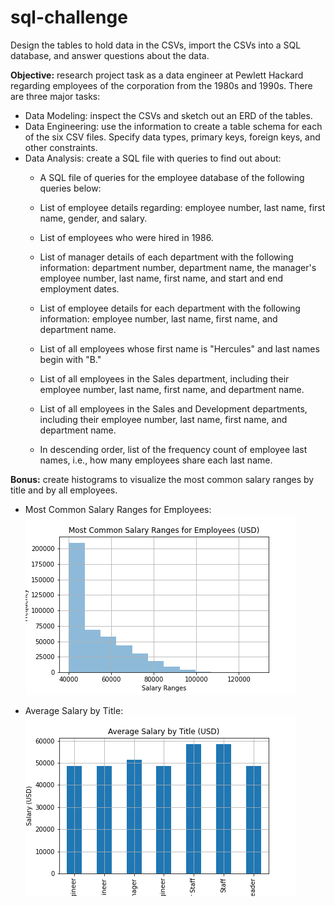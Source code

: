 # sql-challenge
Design the tables to hold data in the CSVs, import the CSVs into a SQL database, and answer questions about the data.

**Objective:** research project task as a data engineer at Pewlett Hackard regarding employees of the corporation from the 1980s and 1990s. There are three major tasks:

- Data Modeling: inspect the CSVs and sketch out an ERD of the tables.
- Data Engineering: use the information to create a table schema for each of the six CSV files. Specify data types, primary keys, foreign keys, and other constraints.
- Data Analysis: create a SQL file with queries to find out about:
    - A SQL file of queries for the employee database of the following queries below:

    - List of employee details regarding: employee number, last name, first name, gender, and salary.

    - List of employees who were hired in 1986.

    - List of manager details of each department with the following information: department number, department name, the manager's employee number, last name, first name, and start and end employment dates.

    - List of employee details for each department with the following information: employee number, last name, first name, and department name.

    - List of all employees whose first name is "Hercules" and last names begin with "B."

    - List of all employees in the Sales department, including their employee number, last name, first name, and department name.

    - List of all employees in the Sales and Development departments, including their employee number, last name, first name, and department name.

    - In descending order, list of the frequency count of employee last names, i.e., how many employees share each last name.

**Bonus:**  create histograms to visualize the most common salary ranges by title and by all employees.

- Most Common Salary Ranges for Employees:
![Most Common Salary Ranges for Employees](Salaries_Histogram.png)

- Average Salary by Title:
![Average Salary by Title](Salaries_by_Title.png)
